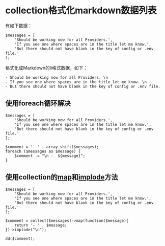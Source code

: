 # collection格式化markdown数据列表

有如下数据：
```
$messages = [
    'Should be working now for all Providers.',
    'If you see one where spaces are in the title let me know.',
    'But there should not have blank in the key of config or .env file.'
];
```
格式化成Markdown的li格式数据，如下：

```
- Should be working now for all Providers. \n
- If you see one where spaces are in the title let me know. \n
- But there should not have blank in the key of config or .env file.
```


## 使用foreach循环解决

```
$messages = [
    'Should be working now for all Providers.',
    'If you see one where spaces are in the title let me know.',
    'But there should not have blank in the key of config or .env file.'
];

$comment = '- ' . array_shift($messages);
foreach ($messages as $message) {
    $comment .= "\n -  ${message}";
}
```

## 使用collection的[map](/collections/map.md)和[implode](/collections/implode.md)方法

```
$messages = [
    'Should be working now for all Providers.',
    'If you see one where spaces are in the title let me know.',
    'But there should not have blank in the key of config or .env file.'
];

$comment = collect($messages)->map(function($message){
    return '- ' . $message;
})->implode("\n");

dd($comment);
```
